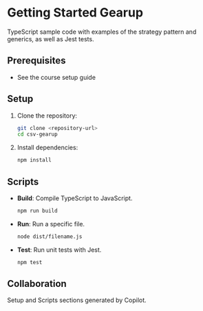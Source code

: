 # Getting Started Gearup

TypeScript sample code with examples of the strategy pattern and generics, as well as Jest tests.

## Prerequisites

- See the course setup guide

## Setup

1. Clone the repository:

   ```bash
   git clone <repository-url>
   cd csv-gearup
   ```

2. Install dependencies:
   ```bash
   npm install
   ```

## Scripts

- **Build**: Compile TypeScript to JavaScript.

  ```bash
  npm run build
  ```

- **Run**: Run a specific file.

  ```bash
  node dist/filename.js
  ```

- **Test**: Run unit tests with Jest.
  ```bash
  npm test
  ```

## Collaboration

Setup and Scripts sections generated by Copilot.
